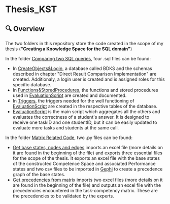 # Thesis_KST

## 🔍 Overview

The two folders in this repository store the code created in the scope of my thesis (**"Creating a Knowledge Space for the SQL domain"**)

In the folder [Comparing two SQL queries](https://github.com/ajose98/Thesis_KST/tree/main/Comparing%20two%20SQL%20queries), four .sql files can be found:
- In [CreateObjects&Login](https://github.com/ajose98/Thesis_KST/blob/main/Comparing%20two%20SQL%20queries/CreateObjects%26Login.sql), a database called BDKS and the schemas described in chapter "Direct Result Comparison Implementation" are created. Additionaly, a login user is created and is assigned roles for this specific database.
- In [Functions&StoredProcedures](https://github.com/ajose98/Thesis_KST/blob/main/Comparing%20two%20SQL%20queries/Functions%26StoredProcedures.sql), the functions and stored procedures used in [EvaluationScript](https://github.com/ajose98/Thesis_KST/blob/main/Comparing%20two%20SQL%20queries/EvaluationScript.sql) are created and documented.
- In [Triggers](https://github.com/ajose98/Thesis_KST/blob/main/Comparing%20two%20SQL%20queries/Triggers.sql), the triggers needed for the well functioning of [EvaluationScript](https://github.com/ajose98/Thesis_KST/blob/main/Comparing%20two%20SQL%20queries/EvaluationScript.sql) are created in the respective tables of the database.
- [EvaluationScript](https://github.com/ajose98/Thesis_KST/blob/main/Comparing%20two%20SQL%20queries/EvaluationScript.sql) is the main script which aggregates all the others and evaluates the correctness of a student's answer. It is designed to receive one taskID and one studentID, but it can be easily updated to evaluate more tasks and students at the same call.


In the folder [Matrix Related Code](https://github.com/ajose98/Thesis_KST/tree/main/Matrix%20Related%20Code), two .py files can be found:
- [Get base states, nodes and edges](https://github.com/ajose98/Thesis_KST/blob/main/Matrix%20Related%20Code/Get%20base%20states%2C%20nodes%20and%20edges.py) imports an excel file (more details on it are found in the beginning of the file) and exports three essential files for the scope of the thesis. It exports an excel file with the base states of the constructed Competence Space and associated Performance states and two csv files to be imported in [Gephi](https://gephi.org/) to create a precedence graph of the base states.
- [Get precedencies from matrix](https://github.com/ajose98/Thesis_KST/blob/main/Matrix%20Related%20Code/Get%20precedencies%20from%20matrix.py) imports two excel files (more details on it are found in the beginning of the file) and outputs an excel file with the precedencies encountered in the task-competency matrix. These are the precedencies to be validated by the experts.
